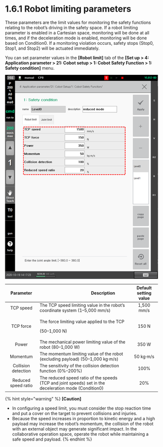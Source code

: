 # 1.6.1 Robot limiting parameters

These parameters are the limit values for monitoring the safety functions relating to the robot’s driving in the safety space. If a robot limiting parameter is enabled in a Cartesian space, monitoring will be done at all times, and if the deceleration mode is enabled, monitoring will be done based on Condition0. If a monitoring violation occurs, safety stops (Stop0, Stop1, and Stop2) will be actuated immediately.

You can set parameter values in the **\[Robot limit]** tab of the **\[Set up > 4: Application parameter > 21: Cobot setup > 1: Cobot Safety Function > 1: Safety condition]** menu.

![](<../../_assets/image_24.png>)

|    **Parameter**    | 　　　　　　　　　**Description**                                                                               | **Default setting value** |
| :-----------------: | ------------------------------------------------------------------------------------------------------ | :-----------------------: |
|      TCP speed      | The TCP speed limiting value in the robot’s coordinate system (1–5,000 mm/s)                           |         1,500 mm/s        |
|      TCP force      | <p>The force limiting value applied to the TCP </p><p>(50–1,000 N)</p>                                 |           150 N           |
|        Power        | The mechanical power limiting value of the robot (80–1,000 W)                                          |           350 W           |
|       Momentum      | The momentum limiting value of the robot (excluding payload) (50–1,000 kg·m/s)                         |         50 kg·m/s         |
| Collision detection | The sensitivity of the collision detection function (0%–200%)                                          |            100%           |
| Reduced speed ratio | The reduced speed ratio of the speeds (TCP and joint speeds) set in the deceleration mode (Condition0) |            20%            |

{% hint style="warning" %}
**\[Caution]**&#x20;

* In configuring a speed limit, you must consider the stop reaction time and put a cover on the target to prevent collisions and injuries.
* Because the speed increases in proportion to kinetic energy and a high payload may increase the robot’s momentum, the collision of the robot with an external object may generate significant impact. In the collaborative operation space, operate the robot while maintaining a safe speed and payload.
{% endhint %}
